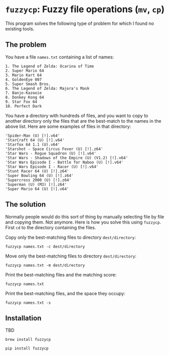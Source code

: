# `fuzzycp`: Fuzzy file operations (`mv`, `cp`) 

This program solves the following type of problem for which I found no existing tools. 

## The problem

You have a file `names.txt` containing a list of names:

```
1. The Legend of Zelda: Ocarina of Time
2. Super Mario 64
3. Mario Kart 64
4. GoldenEye 007
5. Super Smash Bros.
6. The Legend of Zelda: Majora's Mask
7. Banjo-Kazooie
8. Donkey Kong 64
9. Star Fox 64
10. Perfect Dark
```

You have a directory with hundreds of files, and you want to copy to another directory only the files that are the best-match to the names in the above list. Here are some examples of files in that directory:

```
'Spider-Man (U) [!].v64'
'StarCraft 64 (U) [!].v64'
'Starfox 64 1.1 (U).v64'                                                                           'Starshot - Space Circus Fever (U) [!].z64'
'Star Wars - Rogue Squadron (U) [!].v64'
'Star Wars - Shadows of the Empire (U) (V1.2) [!].v64'
'Star Wars Episode I - Battle for Naboo (U) [!].v64'
'Star Wars Episode I - Racer (U) [!].v64'
'Stunt Racer 64 (U) [!].z64'
'Super Bowling 64 (U) [!].z64'
'Supercross 2000 (U) [!].z64'
'Superman (U) (M3) [!].z64'
'Super Mario 64 (U) [!].v64'
```

## The solution

Normally people would do this sort of thing by manually selecting file by file and copying them. Not anymore. Here is how you solve this using `fuzzycp`. First `cd` to the directory containing the files.

Copy only the best-matching files to directory `dest/directory`:

    fuzzycp names.txt -c dest/directory

Move only the best-matching files to directory `dest/directory`:

    fuzzycp names.txt -m dest/directory

Print the best-matching files and the matching score:

    fuzzycp names.txt 

Print the best-matching files, and the space they occupy:

    fuzzycp names.txt -s


## Installation

TBD

```shell
brew install fuzzycp

pip install fuzzycp
```
